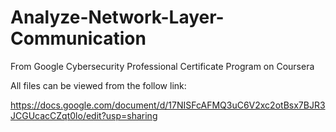 # Analyze-Network-Layer-Communication
From Google Cybersecurity Professional Certificate Program on Coursera

All files can be viewed from the follow link:

https://docs.google.com/document/d/17NISFcAFMQ3uC6V2xc2otBsx7BJR3JCGUcacCZqt0lo/edit?usp=sharing

